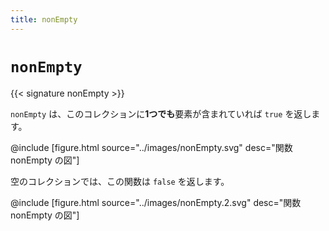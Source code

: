 ```yaml
---
title: nonEmpty
---
```


# `nonEmpty`

{{< signature nonEmpty >}}

`nonEmpty` は、このコレクションに<strong>1つでも</strong>要素が含まれていれば `true` を返します。

@include [figure.html source="../images/nonEmpty.svg" desc="関数 nonEmpty の図"]

空のコレクションでは、この関数は `false` を返します。

@include [figure.html source="../images/nonEmpty.2.svg" desc="関数 nonEmpty の図"]
